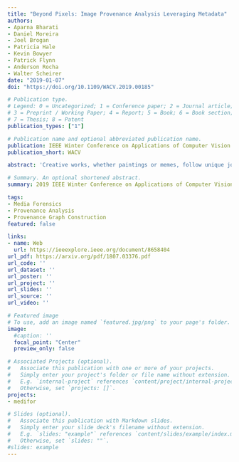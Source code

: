 ```yaml
---
title: "Beyond Pixels: Image Provenance Analysis Leveraging Metadata"
authors:
- Aparna Bharati
- Daniel Moreira
- Joel Brogan
- Patricia Hale
- Kevin Bowyer
- Patrick Flynn
- Anderson Rocha
- Walter Scheirer
date: "2019-01-07"
doi: "https://doi.org/10.1109/WACV.2019.00185"

# Publication type.
# Legend: 0 = Uncategorized; 1 = Conference paper; 2 = Journal article;
# 3 = Preprint / Working Paper; 4 = Report; 5 = Book; 6 = Book section;
# 7 = Thesis; 8 = Patent
publication_types: ["1"]

# Publication name and optional abbreviated publication name.
publication: IEEE Winter Conference on Applications of Computer Vision
publication_short: WACV

abstract: 'Creative works, whether paintings or memes, follow unique journeys that result in their final form. Understanding these journeys, a process known as "provenance analysis", provides rich insights into the use, motivation, and authenticity underlying any given work. The application of this type of study to the expanse of unregulated content on the Internet is what we consider in this paper. Provenance analysis provides a snapshot of the chronology and validity of content as it is uploaded, re-uploaded, and modified over time. Although still in its infancy, automated provenance analysis for online multimedia is already being applied to different types of content. Most current works seek to build provenance graphs based on the shared content between images or videos. This can be a computationally expensive task, especially when considering the vast influx of content that the Internet sees every day. Utilizing non-content-based information, such as timestamps, geotags, and camera IDs can help provide important insights into the path a particular image or video has traveled during its time on the Internet without large computational overhead. This paper tests the scope and applicability of metadata-based inferences for provenance graph construction in two different scenarios: digital image forensics and cultural analytics.'

# Summary. An optional shortened abstract.
summary: 2019 IEEE Winter Conference on Applications of Computer Vision

tags:
- Media Forensics
- Provenance Analysis
- Provenance Graph Construction
featured: false

links:
- name: Web
  url: https://ieeexplore.ieee.org/document/8658404
url_pdf: https://arxiv.org/pdf/1807.03376.pdf
url_code: ''
url_dataset: ''
url_poster: ''
url_project: ''
url_slides: ''
url_source: ''
url_video: ''

# Featured image
# To use, add an image named `featured.jpg/png` to your page's folder. 
image:
  #caption: ''
  focal_point: "Center"
  preview_only: false

# Associated Projects (optional).
#   Associate this publication with one or more of your projects.
#   Simply enter your project's folder or file name without extension.
#   E.g. `internal-project` references `content/project/internal-project/index.md`.
#   Otherwise, set `projects: []`.
projects:
- medifor

# Slides (optional).
#   Associate this publication with Markdown slides.
#   Simply enter your slide deck's filename without extension.
#   E.g. `slides: "example"` references `content/slides/example/index.md`.
#   Otherwise, set `slides: ""`.
#slides: example
---
```

